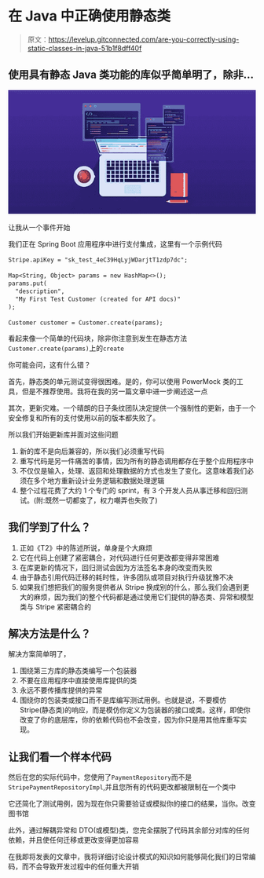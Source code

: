 # 在 Java 中正确使用静态类

> 原文：<https://levelup.gitconnected.com/are-you-correctly-using-static-classes-in-java-51b1f8dff40f>

## 使用具有静态 Java 类功能的库似乎简单明了，除非…

![](img/72c3c107b8b976fc3588fb012d746c1e.png)

让我从一个事件开始

我们正在 Spring Boot 应用程序中进行支付集成，这里有一个示例代码

```
Stripe.apiKey = "sk_test_4eC39HqLyjWDarjtT1zdp7dc";

Map<String, Object> params = new HashMap<>();
params.put(
  "description",
  "My First Test Customer (created for API docs)"
);

Customer customer = Customer.create(params);
```

看起来像一个简单的代码块，除非你注意到发生在静态方法`Customer.create(params)`上的`create`

你可能会问，这有什么错？

首先，静态类的单元测试变得很困难。是的，你可以使用 PowerMock 类的工具，但是不推荐使用。我将在我的另一篇文章中进一步阐述这一点

其次，更新灾难。一个晴朗的日子条纹团队决定提供一个强制性的更新，由于一个安全修复和所有的支付使用以前的版本都失败了。

所以我们开始更新库并面对这些问题

1.  新的库不是向后兼容的，所以我们必须重写代码
2.  重写代码是另一件痛苦的事情，因为所有的静态调用都存在于整个应用程序中
3.  不仅仅是输入，处理、返回和处理数据的方式也发生了变化。这意味着我们必须在多个地方重新设计业务逻辑和数据处理逻辑
4.  整个过程花费了大约 1 个专门的 sprint，有 3 个开发人员从事迁移和回归测试。(附:既然一切都变了，权力嘲弄也失败了)

## 我们学到了什么？

1.  正如《T2》中的陈述所说，单身是个大麻烦
2.  它在代码上创建了紧密耦合，对代码进行任何更改都变得非常困难
3.  在库更新的情况下，回归测试会因为方法签名本身的改变而失败
4.  由于静态引用代码迁移的耗时性，许多团队或项目对执行升级犹豫不决
5.  如果我们想把我们的服务提供者从 Stripe 换成别的什么，那么我们会遇到更大的麻烦，因为我们的整个代码都是通过使用它们提供的静态类、异常和模型类与 Stripe 紧密耦合的

## 解决方法是什么？

解决方案简单明了，

1.  围绕第三方库的静态类编写一个包装器
2.  不要在应用程序中直接使用库提供的类
3.  永远不要传播库提供的异常
4.  围绕你的包装类或接口而不是库编写测试用例。也就是说，不要模仿 Stripe(静态类)的响应，而是模仿你定义为包装器的接口或类。这样，即使你改变了你的底层库，你的依赖代码也不会改变，因为你只是用其他库重写实现。

## 让我们看一个样本代码

然后在您的实际代码中，您使用了`PaymentRepository`而不是`StripePaymentRepositoryImpl`,并且您所有的代码更改都被限制在一个类中

它还简化了测试用例，因为现在你只需要验证或模拟你的接口的结果，当你。改变图书馆

此外，通过解耦异常和 DTO(或模型)类，您完全摆脱了代码其余部分对库的任何依赖，并且使任何迁移或更改变得更加容易

在我即将发表的文章中，我将详细讨论设计模式的知识如何能够简化我们的日常编码，而不会导致开发过程中的任何重大开销